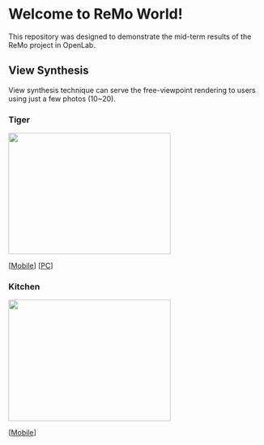 # Welcome to ReMo World!
This repository was designed to demonstrate the mid-term results of the ReMo project in OpenLab.

## View Synthesis
View synthesis technique can serve the free-viewpoint rendering to users using just a few photos (10~20).

### Tiger
<img src="images/tiger.jpg" width="320" height="240">

[[Mobile](https://remo-openlab.github.io/viewer/mobile.html?scene=https://remo-openlab.github.io/mpi/tiger/400)]
[[PC](https://remo-openlab.github.io/viewer/viewer.html?scene=https://remo-openlab.github.io/mpi/tiger/1008)]

### Kitchen
<img src="images/kitchen.jpg" width="320" height="240">

[[Mobile](https://remo-openlab.github.io/viewer/mobile.html?scene=https://remo-openlab.github.io/mpi/kitchen/400)]
